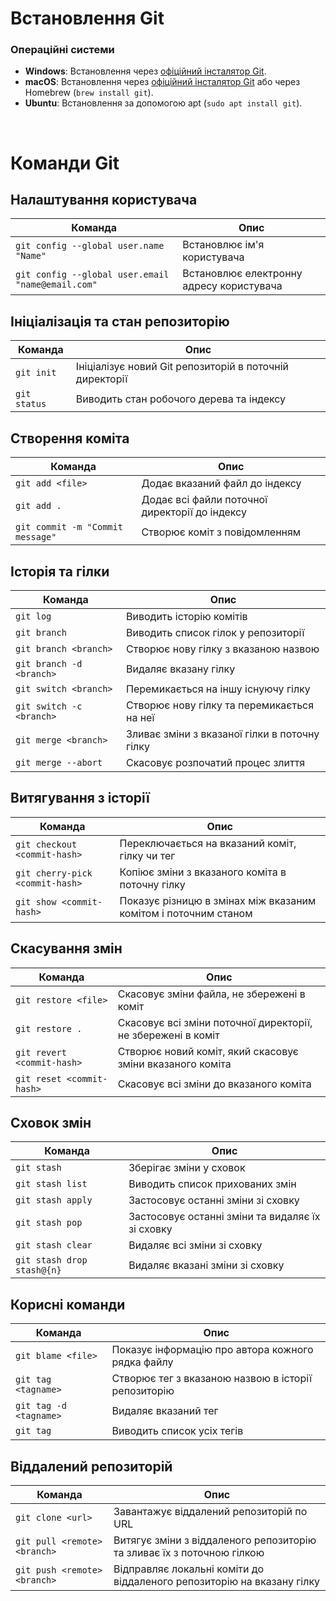 # Встановлення Git

### Операційні системи
- **Windows**: Встановлення через [офіційний інсталятор Git](https://git-scm.com/download/win).
- **macOS**: Встановлення через [офіційний інсталятор Git](https://git-scm.com/download/mac) або через Homebrew (`brew install git`).
- **Ubuntu**: Встановлення за допомогою apt (`sudo apt install git`).

<br>

# Команди Git

## Налаштування користувача

| Команда                               | Опис                                                 |
|---------------------------------------|------------------------------------------------------|
| `git config --global user.name "Name"`| Встановлює ім'я користувача                          |
| `git config --global user.email "name@email.com"` | Встановлює електронну адресу користувача |

## Ініціалізація та стан репозиторію

| Команда                               | Опис                                                            |
|---------------------------------------|-----------------------------------------------------------------|
| `git init`                            | Ініціалізує новий Git репозиторій в поточній директорії         |
| `git status`                          | Виводить стан робочого дерева та індексу                        |

## Створення коміта

| Команда                               | Опис                                                            |
|---------------------------------------|-----------------------------------------------------------------|
| `git add <file>`                      | Додає вказаний файл до індексу                                  |
| `git add .`                           | Додає всі файли поточної директорії до індексу                  |
| `git commit -m "Commit message"`      | Створює коміт з повідомленням                                   |

## Історія та гілки

| Команда                               | Опис                                                            |
|---------------------------------------|-----------------------------------------------------------------|
| `git log`                             | Виводить історію комітів                                        |
| `git branch`                          | Виводить список гілок у репозиторії                             |
| `git branch <branch>`                 | Створює нову гілку з вказаною назвою                            |
| `git branch -d <branch>`              | Видаляє вказану гілку                                           |
| `git switch <branch>`                 | Перемикається на іншу існуючу гілку                             |
| `git switch -с <branch>`              | Створює нову гілку та перемикається на неї                      |
| `git merge <branch>`                  | Зливає зміни з вказаної гілки в поточну гілку                   |
| `git merge --abort`                   | Скасовує розпочатий процес злиття                               |

## Витягування з історії

| Команда                              | Опис                                   |
|--------------------------------------|----------------------------------------|
| `git checkout <commit-hash>`         | Переключається на вказаний коміт, гілку чи тег  |
| `git cherry-pick <commit-hash>`      | Копіює зміни з вказаного коміта в поточну гілку |
| `git show <commit-hash>`             | Показує різницю в змінах між вказаним комітом і поточним станом |

## Скасування змін

| Команда                | Опис                                    |
|------------------------|-----------------------------------------|
| `git restore <file>`          | Скасовує зміни файла, не збережені в коміт |
| `git restore .`          | Скасовує всі зміни поточної директорії, не збережені в коміт |
| `git revert <commit-hash>`           | Створює новий коміт, який скасовує зміни вказаного коміта |
| `git reset <commit-hash>`            | Скасовує всі зміни до вказаного коміта  |

## Сховок змін

| Команда                | Опис                                    |
|------------------------|-----------------------------------------|
| `git stash`            | Зберігає зміни у сховок                 |
| `git stash list`       | Виводить список прихованих змін         |
| `git stash apply`      | Застосовує останні зміни зі сховку              |
| `git stash pop`        | Застосовує останні зміни та видаляє їх зі сховку       |
| `git stash clear`      | Видаляє всі зміни зі сховку             |
| `git stash drop stash@{n}` | Видаляє вказані зміни зі сховку        |

## Корисні команди

| Команда                               | Опис                                                            |
|---------------------------------------|-----------------------------------------------------------------|
| `git blame <file>`                    | Показує інформацію про автора кожного рядка файлу              |
| `git tag <tagname>`                   | Створює тег з вказаною назвою в історії репозиторію            |
| `git tag -d <tagname>`                | Видаляє вказаний тег                     |
| `git tag`                             | Виводить список усіх тегів |

## Віддалений репозиторій

| Команда                               | Опис                                                            |
|---------------------------------------|-----------------------------------------------------------------|
| `git clone <url>`                     | Завантажує віддалений репозиторій по URL                              |
| `git pull <remote> <branch>`          | Витягує зміни з віддаленого репозиторію та зливає їх з поточною гілкою |
| `git push <remote> <branch>`          | Відправляє локальні коміти до віддаленого репозиторію на вказану гілку |

